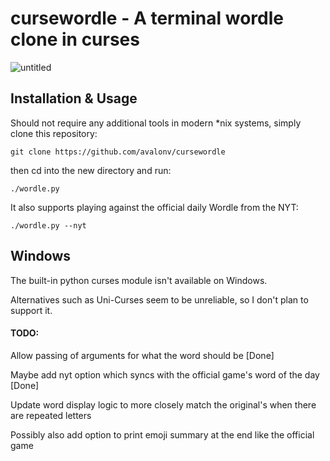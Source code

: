 # cursewordle - A terminal wordle clone in curses

![untitled](https://user-images.githubusercontent.com/29720696/185393916-d726b7a6-48bd-4e68-b632-31e7247d42c3.gif)

## Installation & Usage
Should not require any additional tools in modern \*nix systems, simply clone this repository:

`git clone https://github.com/avalonv/cursewordle`

then cd into the new directory and run:

`./wordle.py`

It also supports playing against the official daily Wordle from the NYT:

`./wordle.py --nyt`
####

## Windows
The built-in python curses module isn't available on Windows.

Alternatives such as Uni-Curses seem to be unreliable, so I don't plan to support it.

#### TODO:
Allow passing of arguments for what the word should be [Done]

Maybe add nyt option which syncs with the official game's word of the day [Done]

Update word display logic to more closely match the original's when there are repeated letters

Possibly also add option to print emoji summary at the end like the official game
